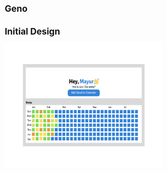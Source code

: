 # Geno
# Initial Design
<img src="Designs/Mood_tracker_design.png" alt="initial-design" width="800" height="400" />
